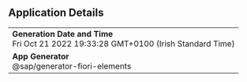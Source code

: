## Application Details
|               |
| ------------- |
|**Generation Date and Time**<br>Fri Oct 21 2022 19:33:28 GMT+0100 (Irish Standard Time)|
|**App Generator**<br>@sap/generator-fiori-elements|